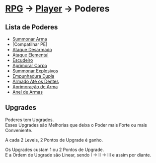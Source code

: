 # [RPG](../../RPG.md) -> [Player](../Player.md) -> Poderes

## Lista de Poderes

- [Summonar Arma](./Poderes/Summonar-Arma.md)  
- [Compatilhar PE]  
- [Ataque Desarmado]()  
- [Ataque Elemental]()  
- [Escudeiro]()  
- [Aprimorar Corpo]()  
- [Summonar Explosivos]()  
- [Empunhadura Dupla]()  
- [Armado Até os Dentes]()  
- [Aprimoração de Arma]()  
- [Anel de Armas]()

## Upgrades

Poderes tem Upgrades.  
Esses Upgrades são Melhorias que deixa o Poder mais Forte ou mais Conveniente.

A cada 2 Leveis, 2 Pontos de Upgrade é ganho.

Os Upgrades custam 1 ou 2 Pontos de Upgrade.  
E a Ordem de Upgrade são Linear, sendo  I -> II -> III e assim por diante.
